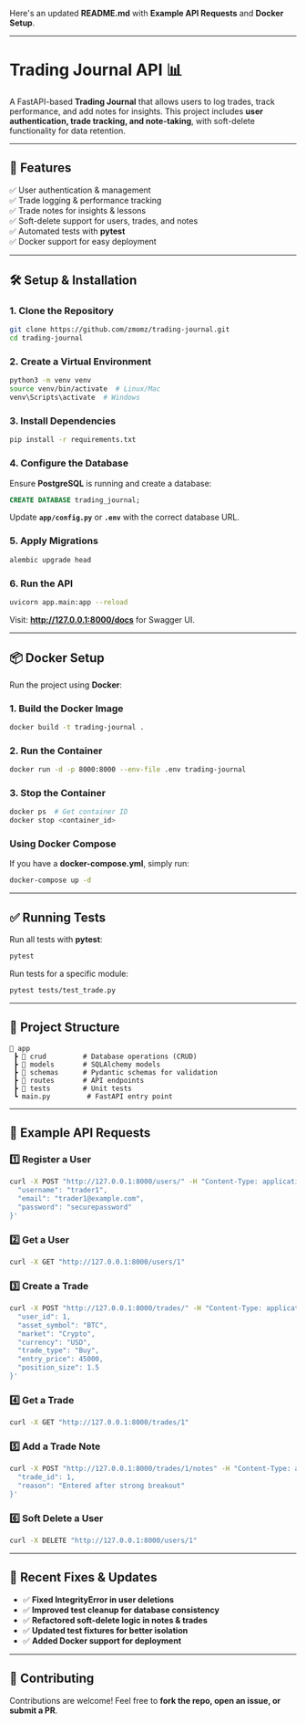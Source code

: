 Here's an updated **README.md** with **Example API Requests** and **Docker Setup**.

---

# **Trading Journal API 📊**

A FastAPI-based **Trading Journal** that allows users to log trades, track performance, and add notes for insights. This project includes **user authentication, trade tracking, and note-taking**, with soft-delete functionality for data retention.

---

## 🚀 **Features**
✅ User authentication & management  
✅ Trade logging & performance tracking  
✅ Trade notes for insights & lessons  
✅ Soft-delete support for users, trades, and notes  
✅ Automated tests with **pytest**  
✅ Docker support for easy deployment  

---

## 🛠 **Setup & Installation**

### **1. Clone the Repository**
```bash
git clone https://github.com/zmomz/trading-journal.git
cd trading-journal
```

### **2. Create a Virtual Environment**
```bash
python3 -m venv venv
source venv/bin/activate  # Linux/Mac
venv\Scripts\activate  # Windows
```

### **3. Install Dependencies**
```bash
pip install -r requirements.txt
```

### **4. Configure the Database**
Ensure **PostgreSQL** is running and create a database:
```sql
CREATE DATABASE trading_journal;
```
Update **`app/config.py`** or **`.env`** with the correct database URL.

### **5. Apply Migrations**
```bash
alembic upgrade head
```

### **6. Run the API**
```bash
uvicorn app.main:app --reload
```
Visit: **http://127.0.0.1:8000/docs** for Swagger UI.

---

## 📦 **Docker Setup**
Run the project using **Docker**:

### **1. Build the Docker Image**
```bash
docker build -t trading-journal .
```

### **2. Run the Container**
```bash
docker run -d -p 8000:8000 --env-file .env trading-journal
```

### **3. Stop the Container**
```bash
docker ps  # Get container ID
docker stop <container_id>
```

### **Using Docker Compose**
If you have a **docker-compose.yml**, simply run:
```bash
docker-compose up -d
```

---

## ✅ **Running Tests**
Run all tests with **pytest**:
```bash
pytest
```
Run tests for a specific module:
```bash
pytest tests/test_trade.py
```

---

## 📂 **Project Structure**
```
📂 app
 ┣ 📂 crud         # Database operations (CRUD)
 ┣ 📂 models       # SQLAlchemy models
 ┣ 📂 schemas      # Pydantic schemas for validation
 ┣ 📂 routes       # API endpoints
 ┣ 📂 tests        # Unit tests
 ┗ main.py         # FastAPI entry point
```

---

## 🔗 **Example API Requests**

### **1️⃣ Register a User**
```bash
curl -X POST "http://127.0.0.1:8000/users/" -H "Content-Type: application/json" -d '{
  "username": "trader1",
  "email": "trader1@example.com",
  "password": "securepassword"
}'
```

### **2️⃣ Get a User**
```bash
curl -X GET "http://127.0.0.1:8000/users/1"
```

### **3️⃣ Create a Trade**
```bash
curl -X POST "http://127.0.0.1:8000/trades/" -H "Content-Type: application/json" -d '{
  "user_id": 1,
  "asset_symbol": "BTC",
  "market": "Crypto",
  "currency": "USD",
  "trade_type": "Buy",
  "entry_price": 45000,
  "position_size": 1.5
}'
```

### **4️⃣ Get a Trade**
```bash
curl -X GET "http://127.0.0.1:8000/trades/1"
```

### **5️⃣ Add a Trade Note**
```bash
curl -X POST "http://127.0.0.1:8000/trades/1/notes" -H "Content-Type: application/json" -d '{
  "trade_id": 1,
  "reason": "Entered after strong breakout"
}'
```

### **6️⃣ Soft Delete a User**
```bash
curl -X DELETE "http://127.0.0.1:8000/users/1"
```

---

## 🔧 **Recent Fixes & Updates**
- ✅ **Fixed IntegrityError in user deletions**  
- ✅ **Improved test cleanup for database consistency**  
- ✅ **Refactored soft-delete logic in notes & trades**  
- ✅ **Updated test fixtures for better isolation**  
- ✅ **Added Docker support for deployment**  

---

## 📌 **Contributing**
Contributions are welcome! Feel free to **fork the repo, open an issue, or submit a PR**.
